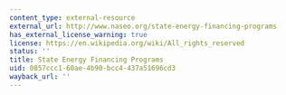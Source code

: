```yaml
---
content_type: external-resource
external_url: http://www.naseo.org/state-energy-financing-programs
has_external_license_warning: true
license: https://en.wikipedia.org/wiki/All_rights_reserved
status: ''
title: State Energy Financing Programs
uid: 0857ccc1-60ae-4b90-bcc4-437a51696cd3
wayback_url: ''
---
```

